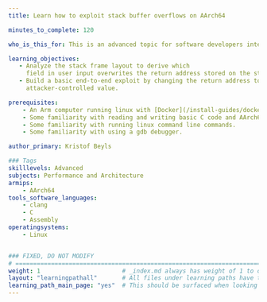 ```yaml
---
title: Learn how to exploit stack buffer overflows on AArch64

minutes_to_complete: 120

who_is_this_for: This is an advanced topic for software developers interested in understanding how memory vulnerability-based exploits work on AArch64.

learning_objectives: 
   - Analyze the stack frame layout to derive which
     field in user input overwrites the return address stored on the stack.
   - Build a basic end-to-end exploit by changing the return address to an
     attacker-controlled value.

prerequisites:
    - An Arm computer running linux with [Docker](/install-guides/docker) installed.
    - Some familiarity with reading and writing basic C code and AArch64 assembly code.
    - Some familiarity with running linux command line commands.
    - Some familiarity with using a gdb debugger.

author_primary: Kristof Beyls

### Tags
skilllevels: Advanced
subjects: Performance and Architecture
armips:
    - AArch64
tools_software_languages:
    - clang
    - C
    - Assembly
operatingsystems:
    - Linux


### FIXED, DO NOT MODIFY
# ================================================================================
weight: 1                       # _index.md always has weight of 1 to order correctly
layout: "learningpathall"       # All files under learning paths have this same wrapper
learning_path_main_page: "yes"  # This should be surfaced when looking for related content. Only set for _index.md of learning path content.
---
```

